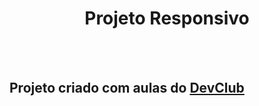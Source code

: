 <h1 align="center"><b>Projeto Responsivo</b></h1>
<br>
<br>
<h2>Projeto criado com aulas do <a href="https://rodolfomori.com.br/devclub/">DevClub</a></h2>
<br>
<img src="">
